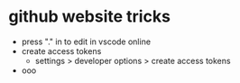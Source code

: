 # github website tricks

- press "." in to edit in vscode online
- create access tokens
    - settings > developer options > create access tokens
- ooo